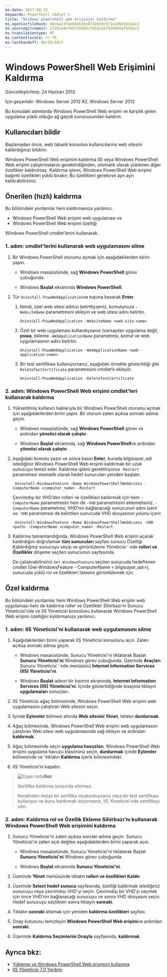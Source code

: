 ```yaml
---
ms.date: 2017-08-23
keywords: PowerShell cmdlet'i
title: "Windows powershell web erişimini kaldırma"
ms.openlocfilehash: b6e6a2374e6b4b2be8742019c5f1e4d5b5d1abe3
ms.sourcegitcommit: 3720ce4efb6735694cfb53a1b793d949af5d1bc5
ms.translationtype: MT
ms.contentlocale: tr-TR
ms.lasthandoff: 09/29/2017
---
```

# <a name="uninstall-windows-powershell-web-access"></a>Windows PowerShell Web Erişimini Kaldırma

Güncelleştirilmiş: 24 Haziran 2013

İçin geçerlidir: Windows Server 2012 R2, Windows Server 2012

Bu konudaki adımlarda Windows PowerShell Web erişimi ve karşılık gelen uygulama yüklü olduğu ağ geçidi sunucusundan kaldırın.

## <a name="notify-users"></a>Kullanıcıları bildir

Başlamadan önce, web tabanlı konsolun kullanıcılarına web sitesini kaldırdığınızı bildirin.

Windows PowerShell Web erişimini kaldırma IIS veya Windows PowerShell Web erişimi çalıştırmalarını gerektirdiğinden, otomatik olarak yüklenen diğer özellikler kaldırılmaz.
Kaldırma işlemi, Windows PowerShell Web erişimi bağımlı özellikleri yüklü bırakır; Bu özellikleri gerekirse ayrı ayrı kaldırabilirsiniz.

## <a name="recommended-quick-uninstallation"></a>Önerilen (hızlı) kaldırma

Bu bölümdeki yordamlar hem kaldırmanıza yardımcı:

- Windows PowerShell Web erişimi web uygulaması ve
- Windows PowerShell Web erişimi özelliği
 
Windows PowerShell cmdlet'lerini kullanarak.

### <a name="step-1-delete-the-web-application-using-cmdlets"></a>1. adım: cmdlet'lerini kullanarak web uygulamasını silme

1. Bir Windows PowerShell oturumu açmak için aşağıdakilerden birini yapın.

    -   Windows masaüstünde, sağ **Windows PowerShell** görev çubuğunda.

    -   Windows **Başlat** ekranında **Windows PowerShell**.

2. Tür `Uninstall-PswaWebApplication`ve tuşuna basarak **Enter**.
   1. Kendi, özel web sitesi adınızı belirttiyseniz, komutunuza `-WebsiteName` parametresini ekleyin ve web sitesi adını belirtin.

        `Uninstall-PswaWebApplication -WebsiteName <web-site-name>`
   1. Özel bir web uygulaması kullandıysanız (varsayılan uygulama değil, **pswa**, ekleme `-WebApplicationName` parametresi, komut ve web uygulamasının adını belirtin.

        `Uninstall-PswaWebApplication -WebApplicationName <web-application-name>`
   1. Bir test sertifikası kullanıyorsanız, aşağıdaki örnekte gösterildiği gibi `DeleteTestCertificate` parametresini cmdlet’e ekleyin.

        `Uninstall-PswaWebApplication -DeleteTestCertificate`

### <a name="step-2-uninstall-windows-powershell-web-access-using-cmdlets"></a>2. adım: Windows PowerShell Web erişimi cmdlet'leri kullanarak kaldırma

1. Yükseltilmiş kullanıcı haklarıyla bir Windows PowerShell oturumu açmak için aşağıdakilerden birini yapın. Bir oturum zaten açıksa sonraki adıma geçin.

    -   Windows masaüstünde, sağ **Windows PowerShell** görev ve ardından **yönetici olarak çalıştır**.

    -   Windows **Başlat** ekranında, sağ **Windows PowerShell**ve ardından **yönetici olarak çalıştır**.

1. Aşağıdaki komutu yazın ve sonra basın **Enter**, burada *bilgisayar_adı* istediğiniz Windows PowerShell Web erişimi kaldırmak bir uzak sunucuyu temsil eder. Kaldırma işlemi gerektiriyorsa `-Restart` parametresi otomatik olarak hedef sunucuları yeniden başlatır.

        Uninstall-WindowsFeature -Name WindowsPowerShellWebAccess -ComputerName <computer_name> -Restart

    Çevrimdışı bir VHD’den rolleri ve özellikleri kaldırmak için hem `-ComputerName` parametresini hem de `-VHD` parametresini eklemelisiniz. `-ComputerName` parametresi, VHD’nin bağlanacağı sunucunun adını içerir ve `-VHD` parametresi de belirtilen sunucuda VHD dosyasının yolunu içerir.

        Uninstall-WindowsFeature -Name WindowsPowerShellWebAccess -VHD <path> -ComputerName <computer_name> -Restart

1. Kaldırma tamamlandığında, Windows PowerShell Web erişimi açarak kaldırdığını doğrulamak **tüm sunucuları** sayfası sunucu Özelliği Kaldırdığınız sunucuyu seçip ve görüntüleme Yöneticisi ' nde **rolleri ve Özellikler** döşeme seçilen sunucunun sayfasında.

    De çalıştırabilirsiniz `Get-WindowsFeature` seçilen sunucuda hedeflenen cmdlet (Get-WindowsFeature - ComputerName &lt; *bilgisayar_adı*&gt;), sunucuda yüklü rol ve özellikleri listesini görüntülemek için.

## <a name="custom-uninstallation"></a>Özel kaldırma

Bu bölümdeki yordamlar hem Windows PowerShell Web erişimi web uygulaması hem de kaldırma roller ve Özellikler Sihirbazı'nı Sunucu Yöneticisi'nde ve IIS Yöneticisi konsolunu kullanarak Windows PowerShell Web erişimi özelliğini kaldırmanıza yardımcı.

### <a name="step-1-delete-the-web-application-using-iis-manager"></a>1. adım: IIS Yöneticisi'ni kullanarak web uygulamasını silme


1. Aşağıdakilerden birini yaparak IIS Yöneticisi konsolunu açın. Zaten açıksa sonraki adıma geçin.

    -   Windows masaüstünde, Sunucu Yöneticisi'ni tıklatarak Başlat **Sunucu Yöneticisi'ni** Windows görev çubuğunda. Üzerinde **Araçları** Sunucu Yöneticisi ' nde menüsünü **Internet Information Services (IIS) Yöneticisi'ni**.

    -   Windows **Başlat** adının bir kısmını ekranında, **Internet Information Services (IIS) Yöneticisi'ni**. İçinde gösterildiğinde kısayola tıklayın **uygulamaları** sonuçları.

1. IIS Yöneticisi ağaç bölmesinde, Windows PowerShell Web erişimi web uygulamasını çalıştıran Web sitesini seçin.

1. İçinde **Eylemler** bölmesi altında **Web sitesini Yönet**, tıklatın **durdurmak**.

1. Ağaç bölmesinde, Windows PowerShell Web erişimi web uygulamasını çalıştıran Web sitesi web uygulamasında sağ tıklayın ve ardından **kaldırmak**.

1. Ağaç bölmesinde seçin **uygulama havuzları**, Windows PowerShell Web erişimi uygulama havuzu klasörünü seçin, **durdurmak** içinde **Eylemler** bölmesinde ve 'ıtıklatın **Kaldırma** içerik bölmesindeki.

1. IIS Yöneticisi’ni kapatın.

> ![Uyarı notu](images/SecurityNote.jpeg)**Not**:
>
> Sertifika kaldırma sırasında silinmez. 
>
> Kendinden imzalı bir sertifika oluşturduysanız veya bir test sertifikası kullanıyor ve bunu kaldırmak istiyorsanız, IIS Yöneticisi'nde sertifikayı silin. 

### <a name="step-2-uninstall-windows-powershell-web-access-using-the-remove-roles-and-features-wizard"></a>2. adım: Kaldırma rol ve Özellik Ekleme Sihirbazı'nı kullanarak Windows PowerShell Web erişimini kaldırma

1. Sunucu Yöneticisi'ni zaten açıksa sonraki adıma geçin. Sunucu Yöneticisi'ni zaten açık değilse aşağıdakilerden birini yaparak açın.

    -   Windows masaüstünde, Sunucu Yöneticisi'ni tıklatarak Başlat **Sunucu Yöneticisi'ni** Windows görev çubuğunda.

    -   Windows **Başlat** ekranında **Sunucu Yöneticisi'ni**.

1. Üzerinde **Yönet** menüsünde tıklatın **rolleri ve özellikleri Kaldır**.

1. Üzerinde **Select hedef sunucu** sayfasında, özelliği kaldırmak istediğiniz sunucuyu veya çevrimdışı VHD'yi seçin. Çevrimdışı bir VHD’yi seçmek için önce VHD’nin bağlanacağı sunucuyu ve sonra VHD dosyasını seçin. Hedef sunucuyu seçtikten sonra tıklayın **sonraki**.

1. Tıklatın **sonraki** atlamak için yeniden **kaldırma özellikleri** sayfası.

1. Onay kutusunu temizleyin **Windows PowerShell Web erişimi**ve ardından **sonraki**.

1. Üzerinde **Kaldırma Seçimlerini Onayla** sayfasında, **kaldırmak**.

## <a name="see-also"></a>Ayrıca bkz:

- [Yükleme ve Windows PowerShell Web erişimini kullanma](install-and-use-windows-powershell-web-access.md)
- [IIS Yöneticisi 7.0 Yardımı](https://technet.microsoft.com/library/cc732664.aspx)

